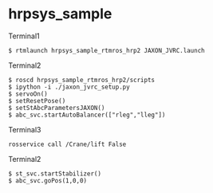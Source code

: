 # hrpsys_sample

Terminal1
```
$ rtmlaunch hrpsys_sample_rtmros_hrp2 JAXON_JVRC.launch
```

Terminal2
```
$ roscd hrpsys_sample_rtmros_hrp2/scripts
$ ipython -i ./jaxon_jvrc_setup.py
$ servoOn()
$ setResetPose()
$ setStAbcParametersJAXON()
$ abc_svc.startAutoBalancer(["rleg","lleg"])
```

Terminal3
```
rosservice call /Crane/lift False
```

Terminal2
```
$ st_svc.startStabilizer()
$ abc_svc.goPos(1,0,0)
```